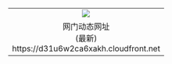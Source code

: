 ﻿<table>
  <tr></tr>
  <tr><td colspan=2 align=center><img src="https://d31u6w2ca6xakh.cloudfront.net/Up/oGate.jpg" /></td></tr>
  <tr><td colspan=2 align=center>网门动态网址<br/>(最新)
<br>https://d31u6w2ca6xakh.cloudfront.net
<br/>
    </td>
  </tr>
</table>
